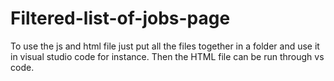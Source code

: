 # Filtered-list-of-jobs-page

To use the js and html file just put  all the files together in a folder and use it in visual studio code for instance. Then the HTML file can be run through vs code.
